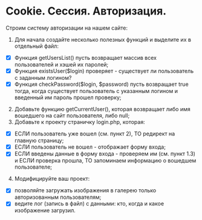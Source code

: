 **Cookie. Сессия. Авторизация.**
=================================
Строим систему авторизации на нашем сайте:

1. Для начала создайте несколько полезных функций и выделите их в отдельный файл:
- [x] Функция getUsersList() пусть возвращает массив всех пользователей и хэшей их паролей;
- [x] Функция existsUser($login) проверяет - существует ли пользователь с заданным логином?
- [x] Функция сheckPassword($login, $password) пусть возвращает true тогда, когда существует пользователь с указанным логином и введенный им пароль прошел проверку;
2. Добавьте функцию getCurrentUser(), которая возвращает либо имя вошедшего на сайт пользователя, либо null;
3. Добавьте к проекту страничку login.php, которая:
- [x] ЕСЛИ пользователь уже вошел (см. пункт 2), ТО редирект на главную страницу;
- [x] ЕСЛИ пользователь не вошел - отображает форму входа;
- [x] ЕСЛИ введены данные в форму входа - проверяем им (см. пункт 1.3) и ЕСЛИ проверка прошла, ТО запоминаем информацию о вошедшем пользователе;
4. Модифицируйте ваш проект: 
- [x] позволяйте загружать изображения в галерею только авторизованным пользователям;
- [x] ведите лог (запись в файл) с данными: кто, когда и какое изображение загрузил.